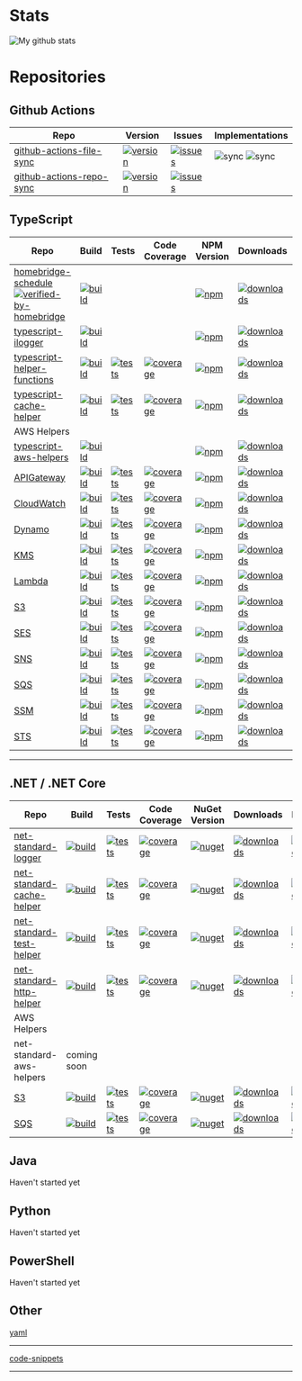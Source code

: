 # Stats
![My github stats](https://github-readme-stats.vercel.app/api?username=kbrashears5&show_icons=true)

# Repositories
## Github Actions
| Repo | Version | Issues | Implementations |
| --- | --- | --- | --- |
| [github-actions-file-sync](https://github.com/kbrashears5/github-action-file-sync) | [![version](https://img.shields.io/github/v/release/kbrashears5/github-action-file-sync)](https://img.shields.io/github/v/release/kbrashears5/github-action-file-sync) | [![issues](https://img.shields.io/github/issues-raw/kbrashears5/github-action-file-sync)](https://img.shields.io/github/issues-raw/kbrashears5/github-action-file-sync) | ![sync](https://img.shields.io/github/workflow/status/kbrashears5/kbrashears5/Typescript%20File%20Sync?label=typescript-file-sync) ![sync](https://img.shields.io/github/workflow/status/kbrashears5/kbrashears5/Net%20Standard%20File%20Sync?label=net-standard-file-sync) |
| [github-actions-repo-sync](https://github.com/kbrashears5/github-action-repo-sync) | [![version](https://img.shields.io/github/v/release/kbrashears5/github-action-repo-sync)](https://img.shields.io/github/v/release/kbrashears5/github-action-repo-sync) | [![issues](https://img.shields.io/github/issues-raw/kbrashears5/github-action-repo-sync)](https://img.shields.io/github/issues-raw/kbrashears5/github-action-repo-sync) | 

## TypeScript
| Repo | Build | Tests | Code Coverage | NPM Version | Downloads | Issues | Sync |
| --- | --- | --- | --- | --- | --- | --- | --- |
| [homebridge-schedule](https://github.com/kbrashears5/homebridge-schedule) [![verified-by-homebridge](https://badgen.net/badge/homebridge/verified/purple)](https://github.com/homebridge/homebridge/wiki/Verified-Plugins) | [![build](https://dev.azure.com/kbrashears5/github/_apis/build/status/kbrashears5.homebridge-schedule?branchName=master)](https://dev.azure.com/kbrashears5/github/_build/latest?definitionId=7&branchName=master) | | | [![npm](https://img.shields.io/npm/v/homebridge-schedule)](https://img.shields.io/npm/v/homebridge-schedule) | [![downloads](https://img.shields.io/npm/dt/homebridge-schedule)](https://img.shields.io/npm/dt/homebridge-schedule) | [![issues](https://img.shields.io/github/issues-raw/kbrashears5/homebridge-schedule)](https://img.shields.io/github/issues-raw/kbrashears5/homebridge-schedule) | ![sync](https://img.shields.io/github/workflow/status/kbrashears5/homebridge-schedule/sync-github-with-package-json?label=repo-sync) | 
| [typescript-ilogger](https://github.com/kbrashears5/typescript-ilogger) | [![build](https://dev.azure.com/kbrashears5/github/_apis/build/status/kbrashears5.typescript-ilogger?branchName=master)](https://dev.azure.com/kbrashears5/github/_build/latest?definitionId=8&branchName=master) | | | [![npm](https://img.shields.io/npm/v/typescript-ilogger)](https://img.shields.io/npm/v/typescript-ilogger) | [![downloads](https://img.shields.io/npm/dt/typescript-ilogger)](https://img.shields.io/npm/dt/typescript-ilogger) | [![issues](https://img.shields.io/github/issues-raw/kbrashears5/typescript-ilogger)](https://img.shields.io/github/issues-raw/kbrashears5/typescript-ilogger) | ![sync](https://img.shields.io/github/workflow/status/kbrashears5/typescript-ilogger/sync-github-with-package-json?label=repo-sync) |
| [typescript-helper-functions](https://github.com/kbrashears5/typescript-helper-functions) | [![build](https://dev.azure.com/kbrashears5/github/_apis/build/status/kbrashears5.typescript-helper-functions?branchName=master)](https://dev.azure.com/kbrashears5/github/_build/latest?definitionId=9&branchName=master) | [![tests](https://img.shields.io/azure-devops/tests/kbrashears5/github/9)](https://img.shields.io/azure-devops/tests/kbrashears5/github/9) | [![coverage](https://img.shields.io/azure-devops/coverage/kbrashears5/github/9)](https://img.shields.io/azure-devops/coverage/kbrashears5/github/9) | [![npm](https://img.shields.io/npm/v/typescript-helper-functions)](https://img.shields.io/npm/v/typescript-helper-functions) | [![downloads](https://img.shields.io/npm/dt/typescript-helper-functions)](https://img.shields.io/npm/dt/typescript-helper-functions) | [![issues](https://img.shields.io/github/issues-raw/kbrashears5/typescript-helper-functions)](https://img.shields.io/github/issues-raw/kbrashears5/typescript-helper-functions) | ![sync](https://img.shields.io/github/workflow/status/kbrashears5/typescript-helper-functions/sync-github-with-package-json?label=repo-sync) |
| [typescript-cache-helper](https://github.com/kbrashears5/typescript-cache-helper) | [![build](https://dev.azure.com/kbrashears5/github/_apis/build/status/kbrashears5.typescript-cache-helper?branchName=master)](https://dev.azure.com/kbrashears5/github/_build/latest?definitionId=24&branchName=master) | [![tests](https://img.shields.io/azure-devops/tests/kbrashears5/github/24)](https://img.shields.io/azure-devops/tests/kbrashears5/github/24) | [![coverage](https://img.shields.io/azure-devops/coverage/kbrashears5/github/24)](https://img.shields.io/azure-devops/coverage/kbrashears5/github/24) | [![npm](https://img.shields.io/npm/v/typescript-cache-helper)](https://img.shields.io/npm/v/typescript-cache-helper) | [![downloads](https://img.shields.io/npm/dt/typescript-cache-helper)](https://img.shields.io/npm/dt/typescript-cache-helper) | [![issues](https://img.shields.io/github/issues-raw/kbrashears5/typescript-cache-helper)](https://img.shields.io/github/issues-raw/kbrashears5/typescript-cache-helper) | ![sync](https://img.shields.io/github/workflow/status/kbrashears5/typescript-cache-helper/sync-github-with-package-json?label=repo-sync) |
| AWS Helpers |
| [typescript-aws-helpers](https://github.com/kbrashears5/typescript-aws-helpers) | [![build](https://dev.azure.com/kbrashears5/github/_apis/build/status/kbrashears5.typescript-aws-helpers?branchName=master)](https://dev.azure.com/kbrashears5/github/_build/latest?definitionId=21&branchName=master) | | | [![npm](https://img.shields.io/npm/v/typescript-aws-helpers)](https://img.shields.io/npm/v/typescript-aws-helpers) | [![downloads](https://img.shields.io/npm/dt/typescript-aws-helpers)](https://img.shields.io/npm/dt/typescript-aws-helpers) | [![issues](https://img.shields.io/github/issues-raw/kbrashears5/typescript-aws-helpers)](https://img.shields.io/github/issues-raw/kbrashears5/typescript-aws-helpers) | ![sync](https://img.shields.io/github/workflow/status/kbrashears5/typescript-aws-helpers/sync-github-with-package-json?label=repo-sync) |
| [APIGateway](https://github.com/kbrashears5/typescript-aws-apigateway-helper) | [![build](https://dev.azure.com/kbrashears5/github/_apis/build/status/kbrashears5.typescript-aws-apigateway-helper?branchName=master)](https://dev.azure.com/kbrashears5/github/_build/latest?definitionId=20&branchName=master) | [![tests](https://img.shields.io/azure-devops/tests/kbrashears5/github/20)](https://img.shields.io/azure-devops/tests/kbrashears5/github/20) | [![coverage](https://img.shields.io/azure-devops/coverage/kbrashears5/github/20)](https://img.shields.io/azure-devops/coverage/kbrashears5/github/20) | [![npm](https://img.shields.io/npm/v/typescript-aws-apigateway-helper)](https://img.shields.io/npm/v/typescript-aws-apigateway-helper) | [![downloads](https://img.shields.io/npm/dt/typescript-aws-apigateway-helper)](https://img.shields.io/npm/dt/typescript-aws-apigateway-helper) | [![issues](https://img.shields.io/github/issues-raw/kbrashears5/typescript-aws-apigateway-helper)](https://img.shields.io/github/issues-raw/kbrashears5/typescript-aws-apigateway-helper) | ![sync](https://img.shields.io/github/workflow/status/kbrashears5/typescript-aws-apigateway-helper/sync-github-with-package-json?label=repo-sync) |
| [CloudWatch](https://github.com/kbrashears5/typescript-aws-cloudwatch-helper) | [![build](https://dev.azure.com/kbrashears5/github/_apis/build/status/kbrashears5.typescript-aws-cloudwatch-helper?branchName=master)](https://dev.azure.com/kbrashears5/github/_build/latest?definitionId=17&branchName=master) | [![tests](https://img.shields.io/azure-devops/tests/kbrashears5/github/17)](https://img.shields.io/azure-devops/tests/kbrashears5/github/17) | [![coverage](https://img.shields.io/azure-devops/coverage/kbrashears5/github/17)](https://img.shields.io/azure-devops/coverage/kbrashears5/github/17) | [![npm](https://img.shields.io/npm/v/typescript-aws-cloudwatch-helper)](https://img.shields.io/npm/v/typescript-aws-cloudwatch-helper) | [![downloads](https://img.shields.io/npm/dt/typescript-aws-cloudwatch-helper)](https://img.shields.io/npm/dt/typescript-aws-cloudwatch-helper) | [![issues](https://img.shields.io/github/issues-raw/kbrashears5/typescript-aws-cloudwatch-helper)](https://img.shields.io/github/issues-raw/kbrashears5/typescript-aws-cloudwatch-helper) | ![sync](https://img.shields.io/github/workflow/status/kbrashears5/typescript-aws-cloudwatch-helper/sync-github-with-package-json?label=repo-sync) |
| [Dynamo](https://github.com/kbrashears5/typescript-aws-dynamo-helper) | [![build](https://dev.azure.com/kbrashears5/github/_apis/build/status/kbrashears5.typescript-aws-dynamo-helper?branchName=master)](https://dev.azure.com/kbrashears5/github/_build/latest?definitionId=14&branchName=master) | [![tests](https://img.shields.io/azure-devops/tests/kbrashears5/github/14)](https://img.shields.io/azure-devops/tests/kbrashears5/github/14) | [![coverage](https://img.shields.io/azure-devops/coverage/kbrashears5/github/14)](https://img.shields.io/azure-devops/coverage/kbrashears5/github/14) | [![npm](https://img.shields.io/npm/v/typescript-aws-dynamo-helper)](https://img.shields.io/npm/v/typescript-aws-dynamo-helper) | [![downloads](https://img.shields.io/npm/dt/typescript-aws-dynamo-helper)](https://img.shields.io/npm/dt/typescript-aws-dynamo-helper) | [![issues](https://img.shields.io/github/issues-raw/kbrashears5/typescript-aws-dynamo-helper)](https://img.shields.io/github/issues-raw/kbrashears5/typescript-aws-dynamo-helper) | ![sync](https://img.shields.io/github/workflow/status/kbrashears5/typescript-aws-dynamo-helper/sync-github-with-package-json?label=repo-sync) |
| [KMS](https://github.com/kbrashears5/typescript-aws-kms-helper) | [![build](https://dev.azure.com/kbrashears5/github/_apis/build/status/kbrashears5.typescript-aws-kms-helper?branchName=master)](https://dev.azure.com/kbrashears5/github/_build/latest?definitionId=15&branchName=master) | [![tests](https://img.shields.io/azure-devops/tests/kbrashears5/github/15)](https://img.shields.io/azure-devops/tests/kbrashears5/github/15) | [![coverage](https://img.shields.io/azure-devops/coverage/kbrashears5/github/15)](https://img.shields.io/azure-devops/coverage/kbrashears5/github/15) | [![npm](https://img.shields.io/npm/v/typescript-aws-kms-helper)](https://img.shields.io/npm/v/typescript-aws-kms-helper) | [![downloads](https://img.shields.io/npm/dt/typescript-aws-kms-helper)](https://img.shields.io/npm/dt/typescript-aws-kms-helper) | [![issues](https://img.shields.io/github/issues-raw/kbrashears5/typescript-aws-kms-helper)](https://img.shields.io/github/issues-raw/kbrashears5/typescript-aws-kms-helper) | ![sync](https://img.shields.io/github/workflow/status/kbrashears5/typescript-aws-kms-helper/sync-github-with-package-json?label=repo-sync) |
| [Lambda](https://github.com/kbrashears5/typescript-aws-lambda-helper) | [![build](https://dev.azure.com/kbrashears5/github/_apis/build/status/kbrashears5.typescript-aws-lambda-helper?branchName=master)](https://dev.azure.com/kbrashears5/github/_build/latest?definitionId=16&branchName=master) | [![tests](https://img.shields.io/azure-devops/tests/kbrashears5/github/16)](https://img.shields.io/azure-devops/tests/kbrashears5/github/16) | [![coverage](https://img.shields.io/azure-devops/coverage/kbrashears5/github/16)](https://img.shields.io/azure-devops/coverage/kbrashears5/github/16) | [![npm](https://img.shields.io/npm/v/typescript-aws-lambda-helper)](https://img.shields.io/npm/v/typescript-aws-lambda-helper) | [![downloads](https://img.shields.io/npm/dt/typescript-aws-lambda-helper)](https://img.shields.io/npm/dt/typescript-aws-lambda-helper) | [![issues](https://img.shields.io/github/issues-raw/kbrashears5/typescript-aws-lambda-helper)](https://img.shields.io/github/issues-raw/kbrashears5/typescript-aws-lambda-helper) | ![sync](https://img.shields.io/github/workflow/status/kbrashears5/typescript-aws-lambda-helper/sync-github-with-package-json?label=repo-sync) |
| [S3](https://github.com/kbrashears5/typescript-aws-s3-helper) | [![build](https://dev.azure.com/kbrashears5/github/_apis/build/status/kbrashears5.typescript-aws-s3-helper?branchName=master)](https://dev.azure.com/kbrashears5/github/_build/latest?definitionId=10&branchName=master) | [![tests](https://img.shields.io/azure-devops/tests/kbrashears5/github/10)](https://img.shields.io/azure-devops/tests/kbrashears5/github/10) | [![coverage](https://img.shields.io/azure-devops/coverage/kbrashears5/github/10)](https://img.shields.io/azure-devops/coverage/kbrashears5/github/10) | [![npm](https://img.shields.io/npm/v/typescript-aws-s3-helper)](https://img.shields.io/npm/v/typescript-aws-s3-helper) | [![downloads](https://img.shields.io/npm/dt/typescript-aws-s3-helper)](https://img.shields.io/npm/dt/typescript-aws-s3-helper) | [![issues](https://img.shields.io/github/issues-raw/kbrashears5/typescript-aws-s3-helper)](https://img.shields.io/github/issues-raw/kbrashears5/typescript-aws-s3-helper) | ![sync](https://img.shields.io/github/workflow/status/kbrashears5/typescript-aws-s3-helper/sync-github-with-package-json?label=repo-sync) |
| [SES](https://github.com/kbrashears5/typescript-aws-ses-helper) | [![build](https://dev.azure.com/kbrashears5/github/_apis/build/status/kbrashears5.typescript-aws-ses-helper?branchName=master)](https://dev.azure.com/kbrashears5/github/_build/latest?definitionId=23&branchName=master) | [![tests](https://img.shields.io/azure-devops/tests/kbrashears5/github/23)](https://img.shields.io/azure-devops/tests/kbrashears5/github/23) | [![coverage](https://img.shields.io/azure-devops/coverage/kbrashears5/github/23)](https://img.shields.io/azure-devops/coverage/kbrashears5/github/23) | [![npm](https://img.shields.io/npm/v/typescript-aws-ses-helper)](https://img.shields.io/npm/v/typescript-aws-ses-helper) | [![downloads](https://img.shields.io/npm/dt/typescript-aws-ses-helper)](https://img.shields.io/npm/dt/typescript-aws-ses-helper) | [![issues](https://img.shields.io/github/issues-raw/kbrashears5/typescript-aws-ses-helper)](https://img.shields.io/github/issues-raw/kbrashears5/typescript-aws-ses-helper) | ![sync](https://img.shields.io/github/workflow/status/kbrashears5/typescript-aws-ses-helper/sync-github-with-package-json?label=repo-sync) |
| [SNS](https://github.com/kbrashears5/typescript-aws-sns-helper) | [![build](https://dev.azure.com/kbrashears5/github/_apis/build/status/kbrashears5.typescript-aws-sns-helper?branchName=master)](https://dev.azure.com/kbrashears5/github/_build/latest?definitionId=12&branchName=master) | [![tests](https://img.shields.io/azure-devops/tests/kbrashears5/github/12)](https://img.shields.io/azure-devops/tests/kbrashears5/github/12) | [![coverage](https://img.shields.io/azure-devops/coverage/kbrashears5/github/12)](https://img.shields.io/azure-devops/coverage/kbrashears5/github/12) | [![npm](https://img.shields.io/npm/v/typescript-aws-sns-helper)](https://img.shields.io/npm/v/typescript-aws-sns-helper) | [![downloads](https://img.shields.io/npm/dt/typescript-aws-sns-helper)](https://img.shields.io/npm/dt/typescript-aws-sns-helper) | [![issues](https://img.shields.io/github/issues-raw/kbrashears5/typescript-aws-sns-helper)](https://img.shields.io/github/issues-raw/kbrashears5/typescript-aws-sns-helper) | ![sync](https://img.shields.io/github/workflow/status/kbrashears5/typescript-aws-sns-helper/sync-github-with-package-json?label=repo-sync) |
| [SQS](https://github.com/kbrashears5/typescript-aws-sqs-helper) | [![build](https://dev.azure.com/kbrashears5/github/_apis/build/status/kbrashears5.typescript-aws-sqs-helper?branchName=master)](https://dev.azure.com/kbrashears5/github/_build/latest?definitionId=11&branchName=master) | [![tests](https://img.shields.io/azure-devops/tests/kbrashears5/github/11)](https://img.shields.io/azure-devops/tests/kbrashears5/github/11) | [![coverage](https://img.shields.io/azure-devops/coverage/kbrashears5/github/11)](https://img.shields.io/azure-devops/coverage/kbrashears5/github/11) | [![npm](https://img.shields.io/npm/v/typescript-aws-sqs-helper)](https://img.shields.io/npm/v/typescript-aws-sqs-helper) | [![downloads](https://img.shields.io/npm/dt/typescript-aws-sqs-helper)](https://img.shields.io/npm/dt/typescript-aws-sqs-helper) | [![issues](https://img.shields.io/github/issues-raw/kbrashears5/typescript-aws-sqs-helper)](https://img.shields.io/github/issues-raw/kbrashears5/typescript-aws-sqs-helper) | ![sync](https://img.shields.io/github/workflow/status/kbrashears5/typescript-aws-sqs-helper/sync-github-with-package-json?label=repo-sync) |
| [SSM](https://github.com/kbrashears5/typescript-aws-ssm-helper) | [![build](https://dev.azure.com/kbrashears5/github/_apis/build/status/kbrashears5.typescript-aws-ssm-helper?branchName=master)](https://dev.azure.com/kbrashears5/github/_build/latest?definitionId=18&branchName=master) | [![tests](https://img.shields.io/azure-devops/tests/kbrashears5/github/18)](https://img.shields.io/azure-devops/tests/kbrashears5/github/18) | [![coverage](https://img.shields.io/azure-devops/coverage/kbrashears5/github/18)](https://img.shields.io/azure-devops/coverage/kbrashears5/github/18) | [![npm](https://img.shields.io/npm/v/typescript-aws-ssm-helper)](https://img.shields.io/npm/v/typescript-aws-ssm-helper) | [![downloads](https://img.shields.io/npm/dt/typescript-aws-ssm-helper)](https://img.shields.io/npm/dt/typescript-aws-ssm-helper) | [![issues](https://img.shields.io/github/issues-raw/kbrashears5/typescript-aws-ssm-helper)](https://img.shields.io/github/issues-raw/kbrashears5/typescript-aws-ssm-helper) | ![sync](https://img.shields.io/github/workflow/status/kbrashears5/typescript-aws-ssm-helper/sync-github-with-package-json?label=repo-sync) |
| [STS](https://github.com/kbrashears5/typescript-aws-sts-helper) | [![build](https://dev.azure.com/kbrashears5/github/_apis/build/status/kbrashears5.typescript-aws-sts-helper?branchName=master)](https://dev.azure.com/kbrashears5/github/_build/latest?definitionId=19&branchName=master) | [![tests](https://img.shields.io/azure-devops/tests/kbrashears5/github/19)](https://img.shields.io/azure-devops/tests/kbrashears5/github/19) | [![coverage](https://img.shields.io/azure-devops/coverage/kbrashears5/github/19)](https://img.shields.io/azure-devops/coverage/kbrashears5/github/19) | [![npm](https://img.shields.io/npm/v/typescript-aws-sts-helper)](https://img.shields.io/npm/v/typescript-aws-sts-helper) | [![downloads](https://img.shields.io/npm/dt/typescript-aws-sts-helper)](https://img.shields.io/npm/dt/typescript-aws-sts-helper) | [![issues](https://img.shields.io/github/issues-raw/kbrashears5/typescript-aws-sts-helper)](https://img.shields.io/github/issues-raw/kbrashears5/typescript-aws-sts-helper) | ![sync](https://img.shields.io/github/workflow/status/kbrashears5/typescript-aws-sts-helper/sync-github-with-package-json?label=repo-sync) |

---
## .NET / .NET Core
| Repo | Build | Tests | Code Coverage | NuGet Version | Downloads | Issues |
| --- | --- | --- | --- | --- | --- | --- |
| [net-standard-logger](https://github.com/kbrashears5/net-standard-logger) | [![build](https://dev.azure.com/kbrashears5/github/_apis/build/status/kbrashears5.net-standard-logger?branchName=master)](https://dev.azure.com/kbrashears5/github/_build/latest?definitionId=5&branchName=master) | [![tests](https://img.shields.io/azure-devops/tests/kbrashears5/github/5)](https://img.shields.io/azure-devops/tests/kbrashears5/github/5) | [![coverage](https://img.shields.io/azure-devops/coverage/kbrashears5/github/5)](https://img.shields.io/azure-devops/coverage/kbrashears5/github/5) | [![nuget](https://img.shields.io/nuget/v/NetStandardLogger.svg)](https://www.nuget.org/packages/NetStandardLogger/) | [![downloads](https://img.shields.io/nuget/dt/NetStandardLogger)](https://img.shields.io/nuget/dt/NetStandardLogger) | [![issues](https://img.shields.io/github/issues-raw/kbrashears5/net-standard-logger)](https://img.shields.io/github/issues-raw/kbrashears5/net-standard-logger) |
| [net-standard-cache-helper](https://github.com/kbrashears5/net-standard-cache-helper) | [![build](https://dev.azure.com/kbrashears5/github/_apis/build/status/kbrashears5.net-standard-cache-helper?branchName=master)](https://dev.azure.com/kbrashears5/github/_build/latest?definitionId=25&branchName=master) | [![tests](https://img.shields.io/azure-devops/tests/kbrashears5/github/25)](https://img.shields.io/azure-devops/tests/kbrashears5/github/25) | [![coverage](https://img.shields.io/azure-devops/coverage/kbrashears5/github/25)](https://img.shields.io/azure-devops/coverage/kbrashears5/github/25) | [![nuget](https://img.shields.io/nuget/v/NetStandardCacheHelper.svg)](https://www.nuget.org/packages/NetStandardCacheHelper/) | [![downloads](https://img.shields.io/nuget/dt/NetStandardCacheHelper)](https://img.shields.io/nuget/dt/NetStandardCacheHelper) | [![issues](https://img.shields.io/github/issues-raw/kbrashears5/net-standard-cache-helper)](https://img.shields.io/github/issues-raw/kbrashears5/net-standard-cache-helper) |
| [net-standard-test-helper](https://github.com/kbrashears5/net-standard-test-helper) | [![build](https://dev.azure.com/kbrashears5/github/_apis/build/status/kbrashears5.net-standard-test-helper?branchName=master)](https://dev.azure.com/kbrashears5/github/_build/latest?definitionId=5&branchName=master) | [![tests](https://img.shields.io/azure-devops/tests/kbrashears5/github/4)](https://img.shields.io/azure-devops/tests/kbrashears5/github/4) | [![coverage](https://img.shields.io/azure-devops/coverage/kbrashears5/github/4)](https://img.shields.io/azure-devops/coverage/kbrashears5/github/4) | [![nuget](https://img.shields.io/nuget/v/NetStandardTestHelper.svg)](https://www.nuget.org/packages/NetStandardTestHelper/) | [![downloads](https://img.shields.io/nuget/dt/NetStandardTestHelper)](https://img.shields.io/nuget/dt/NetStandardTestHelper) | [![issues](https://img.shields.io/github/issues-raw/kbrashears5/net-standard-test-helper)](https://img.shields.io/github/issues-raw/kbrashears5/net-standard-test-helper) |
| [net-standard-http-helper](https://github.com/kbrashears5/net-standard-http-helper) | [![build](https://dev.azure.com/kbrashears5/github/_apis/build/status/kbrashears5.net-standard-http-helper?branchName=master)](https://dev.azure.com/kbrashears5/github/_build/latest?definitionId=5&branchName=master) | [![tests](https://img.shields.io/azure-devops/tests/kbrashears5/github/22)](https://img.shields.io/azure-devops/tests/kbrashears5/github/22) | [![coverage](https://img.shields.io/azure-devops/coverage/kbrashears5/github/22)](https://img.shields.io/azure-devops/coverage/kbrashears5/github/22) | [![nuget](https://img.shields.io/nuget/v/NetStandardHttpHelper.svg)](https://www.nuget.org/packages/NetStandardHttpHelper/) | [![downloads](https://img.shields.io/nuget/dt/NetStandardHttpHelper)](https://img.shields.io/nuget/dt/NetStandardHttpHelper) | [![issues](https://img.shields.io/github/issues-raw/kbrashears5/net-standard-http-helper)](https://img.shields.io/github/issues-raw/kbrashears5/net-standard-http-helper) |
| AWS Helpers |
| net-standard-aws-helpers | coming soon | 
| [S3](https://github.com/kbrashears5/net-standard-aws-s3-helper) | [![build](https://dev.azure.com/kbrashears5/github/_apis/build/status/kbrashears5.net-standard-aws-s3-helper?branchName=master)](https://dev.azure.com/kbrashears5/github/_build/latest?definitionId=6&branchName=master) | [![tests](https://img.shields.io/azure-devops/tests/kbrashears5/github/6)](https://img.shields.io/azure-devops/tests/kbrashears5/github/6) | [![coverage](https://img.shields.io/azure-devops/coverage/kbrashears5/github/6)](https://img.shields.io/azure-devops/coverage/kbrashears5/github/6) | [![nuget](https://img.shields.io/nuget/v/NetStandardAWSS3Helper)](https://img.shields.io/nuget/v/NetStandardAWSS3Helper) | [![downloads](https://img.shields.io/nuget/dt/NetStandardAWSS3Helper)](https://img.shields.io/nuget/dt/NetStandardAWSS3Helper) | [![issues](https://img.shields.io/github/issues-raw/kbrashears5/net-standard-aws-s3-helper)](https://img.shields.io/github/issues-raw/kbrashears5/net-standard-aws-s3-helper) |
| [SQS](https://github.com/kbrashears5/net-standard-aws-sqs-helper) | [![build](https://dev.azure.com/kbrashears5/github/_apis/build/status/kbrashears5.net-standard-aws-sqs-helper?branchName=master)](https://dev.azure.com/kbrashears5/github/_build/latest?definitionId=26&branchName=master) | [![tests](https://img.shields.io/azure-devops/tests/kbrashears5/github/26)](https://img.shields.io/azure-devops/tests/kbrashears5/github/26) | [![coverage](https://img.shields.io/azure-devops/coverage/kbrashears5/github/26)](https://img.shields.io/azure-devops/coverage/kbrashears5/github/26) | [![nuget](https://img.shields.io/nuget/v/NetStandardAWSSQSHelper)](https://img.shields.io/nuget/v/NetStandardAWSSQSHelper) | [![downloads](https://img.shields.io/nuget/dt/NetStandardAWSSQSHelper)](https://img.shields.io/nuget/dt/NetStandardAWSSQSHelper) | [![issues](https://img.shields.io/github/issues-raw/kbrashears5/net-standard-aws-sqs-helper)](https://img.shields.io/github/issues-raw/kbrashears5/net-standard-aws-sqs-helper) |

## Java
Haven't started yet

## Python
Haven't started yet

## PowerShell
Haven't started yet

## Other
[yaml](https://github.com/kbrashears5/yaml)

---
[code-snippets](https://github.com/kbrashears5/code-snippets)

---